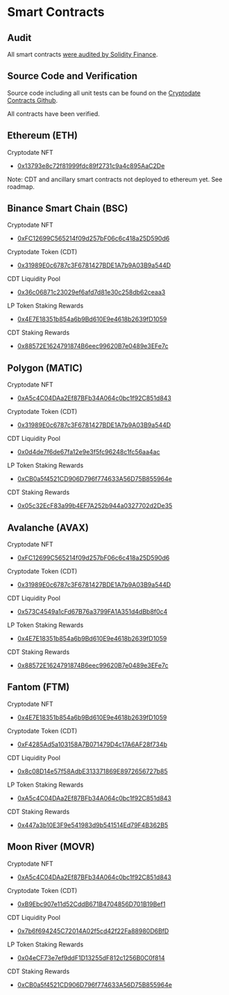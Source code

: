 # Smart Contracts

## Audit
All smart contracts [were audited by Solidity Finance](https://solidity.finance/audits/CryptoDate/). 

## Source Code and Verification
Source code including all unit tests can be found on the [Cryptodate Contracts Github](http://github.com/crypto-date/contracts).

All contracts have been verified.

## Ethereum (ETH)
Cryptodate NFT  
* [0x13793e8c72f81999fdc89f2731c9a4c895AaC2De](https://www.etherscan.com/address/0x13793e8c72f81999fdc89f2731c9a4c895AaC2De) 

Note: CDT and ancillary smart contracts not deployed to ethereum yet. See roadmap.

## Binance Smart Chain (BSC)
Cryptodate NFT  
* [0xFC12699C565214f09d257bF06c6c418a25D590d6](https://www.bscscan.com/address/0xFC12699C565214f09d257bF06c6c418a25D590d6) 

Cryptodate Token (CDT)  
* [0x31989E0c6787c3F6781427BDE1A7b9A03B9a544D](https://www.bscscan.com/address/0x31989E0c6787c3F6781427BDE1A7b9A03B9a544D) 

CDT Liquidity Pool  
* [0x36c06871c23029ef6afd7d81e30c258db62ceaa3](https://www.bscscan.com/address/0x36c06871c23029ef6afd7d81e30c258db62ceaa3) 

LP Token Staking Rewards  
* [0x4E7E18351b854a6b9Bd610E9e4618b2639fD1059](https://www.bscscan.com/address/0x4E7E18351b854a6b9Bd610E9e4618b2639fD1059) 

CDT Staking Rewards  
* [0x88572E1624791874B6eec99620B7e0489e3EFe7c](https://www.bscscan.com/address/0x88572E1624791874B6eec99620B7e0489e3EFe7c) 

## Polygon (MATIC)
Cryptodate NFT  
* [0xA5c4C04DAa2Ef87BFb34A064c0bc1f92C851d843](https://www.polygonscan.com/address/0xA5c4C04DAa2Ef87BFb34A064c0bc1f92C851d843) 

Cryptodate Token (CDT)  
* [0x31989E0c6787c3F6781427BDE1A7b9A03B9a544D](https://www.polygonscan.com/address/0x31989E0c6787c3F6781427BDE1A7b9A03B9a544D) 

CDT Liquidity Pool  
* [0x0d4de7f6de67fa12e9e3f5fc96248c1fc56aa4ac](https://www.polygonscan.com/address/0x0d4de7f6de67fa12e9e3f5fc96248c1fc56aa4ac) 

LP Token Staking Rewards  
* [0xCB0a5f4521CD906D796f774633A56D75B855964e](https://www.polygonscan.com/address/0xCB0a5f4521CD906D796f774633A56D75B855964e) 

CDT Staking Rewards  
* [0x05c32EcF83a99b4EF7A252b944a0327702d2De35](https://www.polygonscan.com/address/0x05c32EcF83a99b4EF7A252b944a0327702d2De35) 

## Avalanche (AVAX)
Cryptodate NFT  
* [0xFC12699C565214f09d257bF06c6c418a25D590d6](https://snowtrace.io/address/0xFC12699C565214f09d257bF06c6c418a25D590d6) 

Cryptodate Token (CDT)  
* [0x31989E0c6787c3F6781427BDE1A7b9A03B9a544D](https://www.snowtrace.io/address/0x31989E0c6787c3F6781427BDE1A7b9A03B9a544D) 

CDT Liquidity Pool  
* [0x573C4549a1cFd67B76a3799FA1A351d4dBb8f0c4](https://www.snowtrace.io/address/0x573C4549a1cFd67B76a3799FA1A351d4dBb8f0c4) 

LP Token Staking Rewards  
* [0x4E7E18351b854a6b9Bd610E9e4618b2639fD1059](https://www.snowtrace.io/address/0x4E7E18351b854a6b9Bd610E9e4618b2639fD1059) 

CDT Staking Rewards  
* [0x88572E1624791874B6eec99620B7e0489e3EFe7c](https://www.snowtrace.io/address/0x88572E1624791874B6eec99620B7e0489e3EFe7c) 

## Fantom (FTM)
Cryptodate NFT  
* [0x4E7E18351b854a6b9Bd610E9e4618b2639fD1059](https://www.ftmscan.com/address/0x4E7E18351b854a6b9Bd610E9e4618b2639fD1059) 

Cryptodate Token (CDT)  
* [0xF4285Ad5a103158A7B071479D4c17A6AF28f734b](https://www.ftmscan.com/address/0xF4285Ad5a103158A7B071479D4c17A6AF28f734b) 

CDT Liquidity Pool  
* [0x8c08D14e57f58AdbE313371869E8972656727b85](https://www.ftmscan.com/address/0x8c08D14e57f58AdbE313371869E8972656727b85) 

LP Token Staking Rewards  
* [0xA5c4C04DAa2Ef87BFb34A064c0bc1f92C851d843](https://www.ftmscan.com/address/0xA5c4C04DAa2Ef87BFb34A064c0bc1f92C851d843) 

CDT Staking Rewards  
* [0x447a3b10E3F9e541983d9b541514Ed79F4B362B5](https://www.ftmscan.com/address/0x447a3b10E3F9e541983d9b541514Ed79F4B362B5) 

## Moon River (MOVR)
Cryptodate NFT  
* [0xA5c4C04DAa2Ef87BFb34A064c0bc1f92C851d843](https://moonriver.moonscan.io/address/0xA5c4C04DAa2Ef87BFb34A064c0bc1f92C851d843) 

Cryptodate Token (CDT)  
* [0xB9Ebc907e11d52CddB671B4704856D701B19Bef1](https://moonriver.moonscan.io/address/0xB9Ebc907e11d52CddB671B4704856D701B19Bef1) 

CDT Liquidity Pool  
* [0x7b6f694245C72014A02f5cd42f22Fa88980D6BfD](https://moonriver.moonscan.io/address/0x7b6f694245C72014A02f5cd42f22Fa88980D6BfD) 

LP Token Staking Rewards  
* [0x04eCF73e7ef9ddF1D13255dF812c1256B0C0f814](https://moonriver.moonscan.io/address/0x04eCF73e7ef9ddF1D13255dF812c1256B0C0f814) 

CDT Staking Rewards  
* [0xCB0a5f4521CD906D796f774633A56D75B855964e](https://moonriver.moonscan.io/address/0xCB0a5f4521CD906D796f774633A56D75B855964e) 
